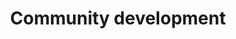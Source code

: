 ---
title: Community development
longTitle: 'Community development'
tags:
- gccommon
broaderTerm:
- "[[Social development]]"
french:
- "[[Developpement communautaire]]"
relatedTerm:
- "[[Community education]]"
- "[[Community infrastructures]]"
- "[[Community radio]]"
---